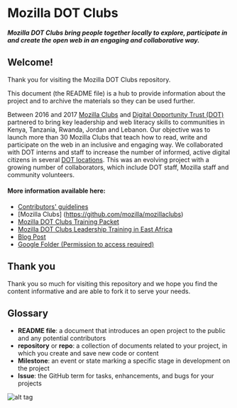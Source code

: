 # Mozilla DOT Clubs
***Mozilla DOT Clubs bring people together locally to explore, participate in and create the open web in an engaging and collaborative way.***

## Welcome!
Thank you for visiting the Mozilla DOT Clubs repository.

This document (the README file) is a hub to provide information about the project and to archive the materials so they can be used further.

Between 2016 and 2017 [Mozilla Clubs](https://learning.mozilla.org/en-US/clubs) and [Digital Opportunity Trust (DOT)](https://www.dotrust.org/) partnered to bring key leadership and web literacy skills to communities in Kenya, Tanzania, Rwanda, Jordan and Lebanon. Our objective was to launch more than 30 Mozilla Clubs that teach how to read, write and participate on the web in an inclusive and engaging way. We collaborated with DOT interns and staff to increase the number of informed, active digital citizens in several [DOT locations](https://www.dotrust.org/countries). This was an evolving project with a growing number of collaborators, which include DOT staff, Mozilla staff and community volunteers. 

#### More information available here:
* [Contributors' guidelines](https://github.com/mozilla/mozillaclubs/blob/master/CONTRIBUTING.md)
* [Mozilla Clubs] (https://github.com/mozilla/mozillaclubs)
* [Mozilla DOT Clubs Training Packet](https://docs.google.com/document/d/1dnespZr0nmweFCgEvTeXx63I6j1JsYj58tE9Q1FtlaA/edit?usp=sharing)
* [Mozilla DOT Clubs Leadership Training in East Africa](https://thimbleprojects.org/juliavallera/240448/)
* [Blog Post](https://medium.com/@amirad/training-leaders-with-mozilla-in-nairobi-and-dar-es-salaam-cae38f1ed12e)
* [Google Folder (Permission to access required)](https://drive.google.com/drive/folders/0B5ga06pZVp55b2VGRlJXS2libXc?usp=sharing)

## Thank you

Thank you so much for visiting this repository and we hope you find the content informative and are able to fork it to serve your needs. 

## Glossary

* **README file**: a document that introduces an open project to the public and any potential contributors
* **repository** or **repo**: a collection of documents related to your project, in which you create and save new code or content
* **Milestone**: an event or state marking a specific stage in development on the project
* **Issue**: the GitHub term for tasks, enhancements, and bugs for your projects

![alt tag](https://github.com/jvallera/MozillaDOTClubs/blob/master/images/Kenyagroup.jpg "Mozilla DOT Clubs Training in Nairobi, Kenya 2017")
